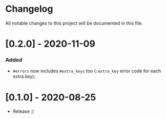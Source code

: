 # Changelog
All notable changes to this project will be documented in this file.

# [0.2.0] - 2020-11-09
### Added
- `#errors` now includes `#extra_keys` too (`:extra_key` error code for each extra key);


# [0.1.0] - 2020-08-25

- Release :)
